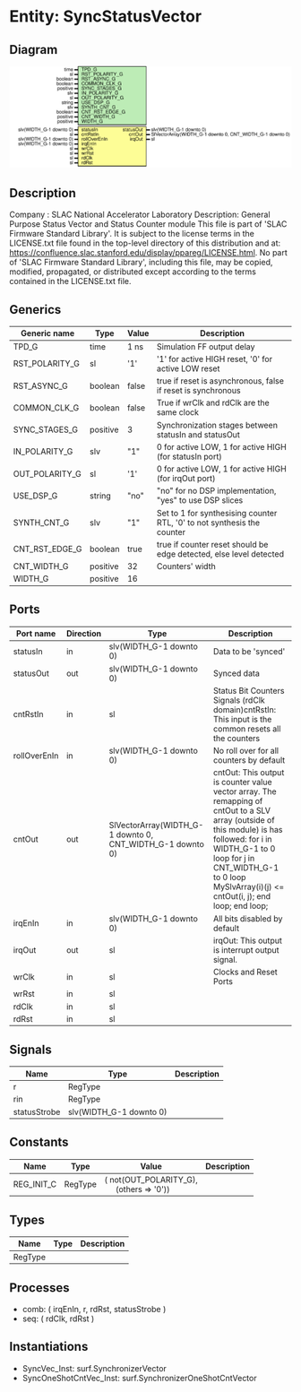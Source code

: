 # Entity: SyncStatusVector

## Diagram

![Diagram](SyncStatusVector.svg "Diagram")
## Description

Company    : SLAC National Accelerator Laboratory
Description: General Purpose Status Vector and Status Counter module
This file is part of 'SLAC Firmware Standard Library'.
It is subject to the license terms in the LICENSE.txt file found in the
top-level directory of this distribution and at:
   https://confluence.slac.stanford.edu/display/ppareg/LICENSE.html.
No part of 'SLAC Firmware Standard Library', including this file,
may be copied, modified, propagated, or distributed except according to
the terms contained in the LICENSE.txt file.
## Generics

| Generic name   | Type     | Value | Description                                                             |
| -------------- | -------- | ----- | ----------------------------------------------------------------------- |
| TPD_G          | time     | 1 ns  | Simulation FF output delay                                              |
| RST_POLARITY_G | sl       | '1'   | '1' for active HIGH reset, '0' for active LOW reset                     |
| RST_ASYNC_G    | boolean  | false | true if reset is asynchronous, false if reset is synchronous            |
| COMMON_CLK_G   | boolean  | false | True if wrClk and rdClk are the same clock                              |
| SYNC_STAGES_G  | positive | 3     | Synchronization stages between statusIn and statusOut                   |
| IN_POLARITY_G  | slv      | "1"   | 0 for active LOW, 1 for active HIGH (for statusIn port)                 |
| OUT_POLARITY_G | sl       | '1'   | 0 for active LOW, 1 for active HIGH (for irqOut port)                   |
| USE_DSP_G      | string   | "no"  | "no" for no DSP implementation, "yes" to use DSP slices                 |
| SYNTH_CNT_G    | slv      | "1"   | Set to 1 for synthesising counter RTL, '0' to not synthesis the counter |
| CNT_RST_EDGE_G | boolean  | true  | true if counter reset should be edge detected, else level detected      |
| CNT_WIDTH_G    | positive | 32    | Counters' width                                                         |
| WIDTH_G        | positive | 16    |                                                                         |
## Ports

| Port name    | Direction | Type                                                      | Description                                                                                                                                                                                                                                                                                                            |
| ------------ | --------- | --------------------------------------------------------- | ---------------------------------------------------------------------------------------------------------------------------------------------------------------------------------------------------------------------------------------------------------------------------------------------------------------------- |
| statusIn     | in        | slv(WIDTH_G-1 downto 0)                                   | Data to be 'synced'                                                                                                                                                                                                                                                                                                    |
| statusOut    | out       | slv(WIDTH_G-1 downto 0)                                   | Synced data                                                                                                                                                                                                                                                                                                            |
| cntRstIn     | in        | sl                                                        | Status Bit Counters Signals (rdClk domain)cntRstIn:    This input is the common resets all the counters                                                                                                                                                                                                                |
| rollOverEnIn | in        | slv(WIDTH_G-1 downto 0)                                   | No roll over for all counters by default                                                                                                                                                                                                                                                                               |
| cntOut       | out       | SlVectorArray(WIDTH_G-1 downto 0, CNT_WIDTH_G-1 downto 0) | cntOut:   This output is counter value vector array.    The remapping of cntOut to a SLV array (outside of this module) is has followed:          for i in WIDTH_G-1 to 0 loop             for j in CNT_WIDTH_G-1 to 0 loop                MySlvArray(i)(j) <= cntOut(i, j);             end loop;          end loop;  |
| irqEnIn      | in        | slv(WIDTH_G-1 downto 0)                                   | All bits disabled by default                                                                                                                                                                                                                                                                                           |
| irqOut       | out       | sl                                                        | irqOut:   This output is interrupt output signal.                                                                                                                                                                                                                                                                      |
| wrClk        | in        | sl                                                        | Clocks and Reset Ports                                                                                                                                                                                                                                                                                                 |
| wrRst        | in        | sl                                                        |                                                                                                                                                                                                                                                                                                                        |
| rdClk        | in        | sl                                                        |                                                                                                                                                                                                                                                                                                                        |
| rdRst        | in        | sl                                                        |                                                                                                                                                                                                                                                                                                                        |
## Signals

| Name         | Type                    | Description |
| ------------ | ----------------------- | ----------- |
| r            | RegType                 |             |
| rin          | RegType                 |             |
| statusStrobe | slv(WIDTH_G-1 downto 0) |             |
## Constants

| Name       | Type    | Value                                                                                    | Description |
| ---------- | ------- | ---------------------------------------------------------------------------------------- | ----------- |
| REG_INIT_C | RegType |  (       not(OUT_POLARITY_G),<br><span style="padding-left:20px">       (others => '0')) |             |
## Types

| Name    | Type | Description |
| ------- | ---- | ----------- |
| RegType |      |             |
## Processes
- comb: ( irqEnIn, r, rdRst, statusStrobe )
- seq: ( rdClk, rdRst )
## Instantiations

- SyncVec_Inst: surf.SynchronizerVector
- SyncOneShotCntVec_Inst: surf.SynchronizerOneShotCntVector
